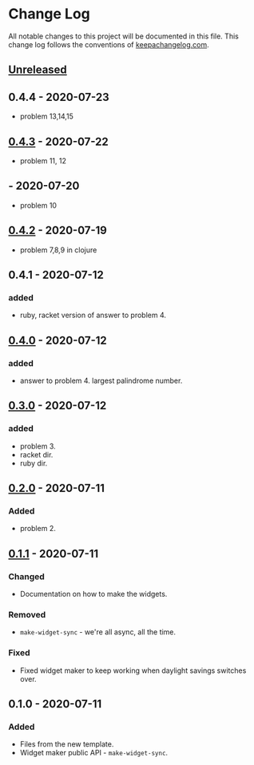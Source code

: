 # Change Log
All notable changes to this project will be documented in this file. This change log follows the conventions of [keepachangelog.com](http://keepachangelog.com/).

## [Unreleased]

## 0.4.4 - 2020-07-23
* problem 13,14,15

## [0.4.3] - 2020-07-22
* problem 11, 12

## - 2020-07-20
* problem 10

## [0.4.2] - 2020-07-19
* problem 7,8,9 in clojure

## 0.4.1 - 2020-07-12
### added
- ruby, racket version of answer to problem 4.

## [0.4.0] - 2020-07-12
### added
- answer to problem 4. largest palindrome number.

## [0.3.0] - 2020-07-12
### added
- problem 3.
- racket dir.
- ruby dir.

## [0.2.0] - 2020-07-11
### Added
- problem 2.

## [0.1.1] - 2020-07-11
### Changed
- Documentation on how to make the widgets.

### Removed
- `make-widget-sync` - we're all async, all the time.

### Fixed
- Fixed widget maker to keep working when daylight savings switches over.

## 0.1.0 - 2020-07-11
### Added
- Files from the new template.
- Widget maker public API - `make-widget-sync`.

[Unreleased]: https://github.com/hkim0331/project-euler/compare/0.1.1...HEAD
[0.4.3]: https://github.com/hkim0331/project-euler/compare/0.4.2...0.4.3
[0.4.2]: https://github.com/hkim0331/project-euler/compare/0.4.0...0.4.2
[0.4.0]: https://github.com/hkim0331/project-euler/compare/0.3.0...0.4.0
[0.3.0]: https://github.com/hkim0331/project-euler/compare/0.2.0...0.3.0
[0.2.0]: https://github.com/hkim0331/project-euler/compare/0.1.1...0.2.0
[0.1.1]: https://github.com/hkim0331/project-euler/compare/0.1.0...0.1.1
